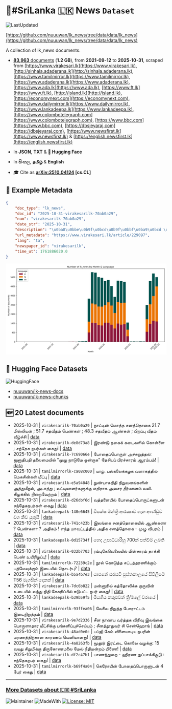 # 📄#SriLanka 🇱🇰 News `Dataset`

![LastUpdated](https://img.shields.io/badge/last_updated-2025--10--31_10:20:50-green)

[https://github.com/nuuuwan/lk_news/tree/data/data/lk_news](https://github.com/nuuuwan/lk_news/tree/data/data/lk_news)

A collection of lk_news documents.

- [**83,963** documents](https://github.com/nuuuwan/lk_news/tree/data/data/lk_news) (**1.2 GB**), from **2021-09-12** to **2025-10-31**, scraped from [https://www.virakesari.lk](https://www.virakesari.lk), [http://sinhala.adaderana.lk](http://sinhala.adaderana.lk), [https://www.tamilmirror.lk](https://www.tamilmirror.lk), [https://www.adaderana.lk](https://www.adaderana.lk), [https://www.ada.lk](https://www.ada.lk), [https://www.ft.lk](https://www.ft.lk), [http://island.lk](http://island.lk), [https://economynext.com](https://economynext.com), [https://www.dailymirror.lk](https://www.dailymirror.lk), [https://www.lankadeepa.lk](https://www.lankadeepa.lk), [https://www.colombotelegraph.com](https://www.colombotelegraph.com), [https://www.bbc.com](https://www.bbc.com), [https://dbsjeyaraj.com](https://dbsjeyaraj.com), [https://www.newsfirst.lk](https://www.newsfirst.lk) & [https://english.newsfirst.lk](https://english.newsfirst.lk)

- In **JSON**, **TXT** & **🤗 Hugging Face**

- In **සිංහල**, **தமிழ்** & **English**

- 🎓 Cite as **[arXiv:2510.04124](https://arxiv.org/abs/2510.04124) [cs.CL]**

## 📝 Example Metadata

```json
{
    "doc_type": "lk_news",
    "doc_id": "2025-10-31-virakesarilk-70ab0a29",
    "num": "virakesarilk-70ab0a29",
    "date_str": "2025-10-31",
    "description": "\u0ba8\u0bbe\u0b9f\u0bcd\u0b9f\u0bbf\u0ba9\u0bcd \u0bae\u0bca\u0ba4\u0bcd\u0ba4 \u0b9a\u0ba9\u0ba4\u0bcd\u0ba4\u0bca\u0b95\u0bc8 21.7 \u0bae\u0bbf\u0bb2\u0bcd\u0bb2\u0bbf\u0baf\u0ba9\u0bcd ; 51.7 \u0b9a\u0ba4\u0bb5\u0bc0\u0ba4\u0bae\u0bcd \u0baa\u0bc6\u0ba3\u0bcd\u0b95\u0bb3\u0bcd ; 48.3 \u0b9a\u0ba4\u0bb5\u0bc0\u0ba4\u0bae\u0bcd \u0b86\u0ba3\u0bcd\u0b95\u0bb3\u0bcd ; \u0baa\u0bbf\u0bb1\u0baa\u0bcd\u0baa\u0bc1 \u0bb5\u0bc0\u0ba4\u0bae\u0bcd \u0bb5\u0bc0\u0bb4\u0bcd\u0b9a\u0bcd\u0b9a\u0bbf",
    "url_metadata": "https://www.virakesari.lk/article/229097",
    "lang": "ta",
    "newspaper_id": "virakesarilk",
    "time_ut": 1761886020.0
}
```

![Chart](https://raw.githubusercontent.com/nuuuwan/lk_news/refs/heads/data/data/lk_news/docs_by_month_and_lang.png)

## 🤗 Hugging Face Datasets

![HuggingFace](https://img.shields.io/badge/-HuggingFace-FDEE21?style=for-the-badge&logo=HuggingFace)

- [nuuuwan/lk-news-docs](https://huggingface.co/datasets/nuuuwan/lk-news-docs)
- [nuuuwan/lk-news-chunks](https://huggingface.co/datasets/nuuuwan/lk-news-chunks)

## 🆕 20 Latest documents

- 2025-10-31 | `virakesarilk-70ab0a29` | நாட்டின் மொத்த சனத்தொகை 21.7 மில்லியன் ; 51.7 சதவீதம் பெண்கள் ; 48.3 சதவீதம் ஆண்கள் ; பிறப்பு வீதம் வீழ்ச்சி | [data](https://github.com/nuuuwan/lk_news/tree/data/data/lk_news/2020s/2025/2025-10-31-virakesarilk-70ab0a29)
- 2025-10-31 | `virakesarilk-de8d73a8` | இரண்டு நகைக் கடைகளில் கொள்ளை ; சந்தேக நபர்கள் கைது! | [data](https://github.com/nuuuwan/lk_news/tree/data/data/lk_news/2020s/2025/2025-10-31-virakesarilk-de8d73a8)
- 2025-10-31 | `virakesarilk-7c69066e` | போதைப்பொருள் அச்சுறுத்தல்: ஜனாதிபதி தலைமையில் "முழு நாடுமே ஒன்றாக" தேசியப் பிரச்சாரம் ஆரம்பம்! | [data](https://github.com/nuuuwan/lk_news/tree/data/data/lk_news/2020s/2025/2025-10-31-virakesarilk-7c69066e)
- 2025-10-31 | `tamilmirrorlk-ca08c000` | யாழ். பல்கலைக்கழக வளாகத்தில் மெகசின்கள் மீட்பு | [data](https://github.com/nuuuwan/lk_news/tree/data/data/lk_news/2020s/2025/2025-10-31-tamilmirrorlk-ca08c000)
- 2025-10-31 | `virakesarilk-e5a94848` | நுண்பாகநிதி நிறுவனங்களின் அத்துமீறல், அடாத்து ; வட்டியாளர்களுக்கு எதிராக அவசர தீர்மானம் வலி. கிழக்கில் நிறைவேற்றம் | [data](https://github.com/nuuuwan/lk_news/tree/data/data/lk_news/2020s/2025/2025-10-31-virakesarilk-e5a94848)
- 2025-10-31 | `virakesarilk-d26dbf6d` | வத்தளையில் போதைப்பொருட்களுடன் சந்தேகநபர்கள் கைது | [data](https://github.com/nuuuwan/lk_news/tree/data/data/lk_news/2020s/2025/2025-10-31-virakesarilk-d26dbf6d)
- 2025-10-31 | `lankadeepalk-140e6645` | විපක්ෂ මන්ත්‍රී ආරක්‍ෂාව ගැන ආණ්ඩුව වග කිව යුතුයි | [data](https://github.com/nuuuwan/lk_news/tree/data/data/lk_news/2020s/2025/2025-10-31-lankadeepalk-140e6645)
- 2025-10-31 | `virakesarilk-741c423b` | இலங்கை சனத்தொகையில் ஆண்களா ? பெண்களா ? அதிகம் ! எந்த மாவட்டத்தில் அதிக சனத்தொகை - முழு விபரம் | [data](https://github.com/nuuuwan/lk_news/tree/data/data/lk_news/2020s/2025/2025-10-31-virakesarilk-741c423b)
- 2025-10-31 | `lankadeepalk-0d15734f` | හෙද උපාධිධාරීහු 700ක් පත්වීම් ලබති | [data](https://github.com/nuuuwan/lk_news/tree/data/data/lk_news/2020s/2025/2025-10-31-lankadeepalk-0d15734f)
- 2025-10-31 | `virakesarilk-032b7703` | ரம்புகேவெலையில் மின்சாரம் தாக்கி பெண் உயிரிழப்பு! | [data](https://github.com/nuuuwan/lk_news/tree/data/data/lk_news/2020s/2025/2025-10-31-virakesarilk-032b7703)
- 2025-10-31 | `tamilmirrorlk-72239c2e` | நூல் கொடுத்த சட்டத்தரணிக்கும் பத்மேவுக்கும் இடையில் தொடர்பு? | [data](https://github.com/nuuuwan/lk_news/tree/data/data/lk_news/2020s/2025/2025-10-31-tamilmirrorlk-72239c2e)
- 2025-10-31 | `lankadeepalk-b5a4b7e3` | යාපනේ සරසවි පුස්තකාලයේ  සිවිලිමේ T56 මැගසින් දෙකක් | [data](https://github.com/nuuuwan/lk_news/tree/data/data/lk_news/2020s/2025/2025-10-31-lankadeepalk-b5a4b7e3)
- 2025-10-31 | `virakesarilk-7dc6b822` | மன்னாரில் கத்தோலிக்க குருவின் உடையில் வந்து நிதி சேகரிப்பில் ஈடுபட்ட நபர் கைது! | [data](https://github.com/nuuuwan/lk_news/tree/data/data/lk_news/2020s/2025/2025-10-31-virakesarilk-7dc6b822)
- 2025-10-31 | `lankadeepalk-b39b59f5` | මියගිය කකුළුවන් ත්‍රි‘මලේ වරායේ | [data](https://github.com/nuuuwan/lk_news/tree/data/data/lk_news/2020s/2025/2025-10-31-lankadeepalk-b39b59f5)
- 2025-10-31 | `tamilmirrorlk-93ffea06` | வேலை நிறுத்த போராட்டம் இடைநிறுத்தம் | [data](https://github.com/nuuuwan/lk_news/tree/data/data/lk_news/2020s/2025/2025-10-31-tamilmirrorlk-93ffea06)
- 2025-10-31 | `virakesarilk-9e7d2336` | சீன நாணய வர்த்தக விரிவு இலங்கை பொருளாதார மீட்சிக்கு பங்களிப்புச்செய்யும் ;  சீனத்தூதுவர் சி சென்ஹொங் | [data](https://github.com/nuuuwan/lk_news/tree/data/data/lk_news/2020s/2025/2025-10-31-virakesarilk-9e7d2336)
- 2025-10-31 | `virakesarilk-48ad0e0c` | பப்ஜி கேம் விளையாடிய நபரின் மரணத்திற்கான காரணம் வெளியானது! | [data](https://github.com/nuuuwan/lk_news/tree/data/data/lk_news/2020s/2025/2025-10-31-virakesarilk-48ad0e0c)
- 2025-10-31 | `virakesarilk-4a8263fb` | மூதூர் இரட்டை கொலை வழக்கு: 15 வயது சிறுமிக்கு திருகோணமலை மேல் நீதிமன்றம் பிணை! | [data](https://github.com/nuuuwan/lk_news/tree/data/data/lk_news/2020s/2025/2025-10-31-virakesarilk-4a8263fb)
- 2025-10-31 | `virakesarilk-df2c47b1` | பாணந்துறை - ஹிரண துப்பாக்கிசூடு : சந்தேகநபர் கைது! | [data](https://github.com/nuuuwan/lk_news/tree/data/data/lk_news/2020s/2025/2025-10-31-virakesarilk-df2c47b1)
- 2025-10-31 | `tamilmirrorlk-b69f4a04` | கெரோயின் போதைப்பொருளுடன் 4 பேர் கைது | [data](https://github.com/nuuuwan/lk_news/tree/data/data/lk_news/2020s/2025/2025-10-31-tamilmirrorlk-b69f4a04)

---

### [More Datasets about 🇱🇰 #SriLanka](https://github.com/nuuuwan/lk_datasets)

![Maintainer](https://img.shields.io/badge/maintainer-nuuuwan-red)
![MadeWith](https://img.shields.io/badge/made_with-python-blue)
[![License: MIT](https://img.shields.io/badge/License-MIT-yellow.svg)](https://opensource.org/licenses/MIT)
